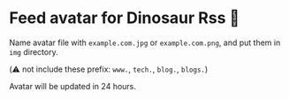 # Feed avatar for Dinosaur Rss 🦕

Name avatar file with `example.com.jpg` or `example.com.png`, and put them in `img` directory.

(⚠️ not include these prefix: `www.`, `tech.`, `blog.`, `blogs.`)

Avatar will be updated in 24 hours.
